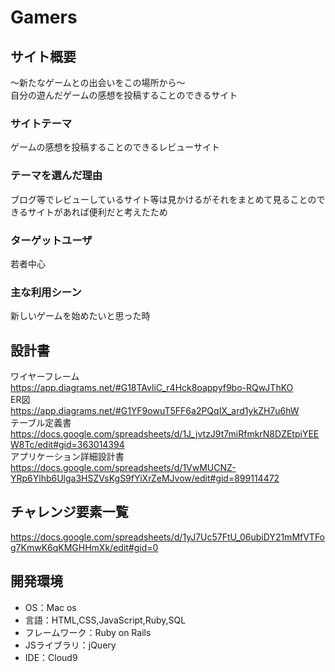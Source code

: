 # Gamers

## サイト概要
〜新たなゲームとの出会いをこの場所から〜  
自分の遊んだゲームの感想を投稿することのできるサイト

### サイトテーマ
ゲームの感想を投稿することのできるレビューサイト

### テーマを選んだ理由
ブログ等でレビューしているサイト等は見かけるがそれをまとめて見ることのできるサイトがあれば便利だと考えたため

### ターゲットユーザ
若者中心

### 主な利用シーン
新しいゲームを始めたいと思った時

## 設計書
ワイヤーフレーム  
https://app.diagrams.net/#G18TAvliC_r4Hck8oappyf9bo-RQwJThKO  
ER図  
https://app.diagrams.net/#G1YF9owuT5FF6a2PQqIX_ard1ykZH7u6hW  
テーブル定義書  
https://docs.google.com/spreadsheets/d/1J_jvtzJ9t7miRfmkrN8DZEtpiYEEW8Tc/edit#gid=363014394  
アプリケーション詳細設計書  
https://docs.google.com/spreadsheets/d/1VwMUCNZ-YRp6Ylhb6Ulga3HSZVsKgS9fYiXrZeMJvow/edit#gid=899114472

## チャレンジ要素一覧
https://docs.google.com/spreadsheets/d/1yJ7Uc57FtU_06ubiDY21mMfVTFog7KmwK6qKMGHHmXk/edit#gid=0

## 開発環境
- OS：Mac os
- 言語：HTML,CSS,JavaScript,Ruby,SQL
- フレームワーク：Ruby on Rails
- JSライブラリ：jQuery
- IDE：Cloud9
